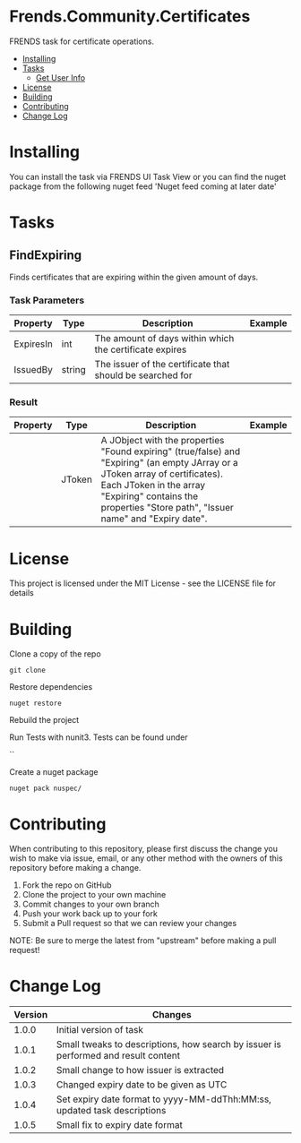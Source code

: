 # Frends.Community.Certificates
FRENDS task for certificate operations.

- [Installing](#installing)
- [Tasks](#tasks)
  - [Get User Info](#getuserinfo)
- [License](#license)
- [Building](#building)
- [Contributing](#contributing)
- [Change Log](#change-log)

# Installing
You can install the task via FRENDS UI Task View or you can find the nuget package from the following nuget feed
'Nuget feed coming at later date'

Tasks
=====

## FindExpiring

Finds certificates that are expiring within the given amount of days.

### Task Parameters


| Property             | Type                 | Description                          | Example |
| ---------------------| ---------------------| ------------------------------------ | ----- |
| ExpiresIn | int | The amount of days within which the certificate expires |
| IssuedBy | string | The issuer of the certificate that should be searched for  |  |


### Result
| Property             | Type                 | Description                          | Example |
| ---------------------| ---------------------| ------------------------------------ | ----- |
|  | JToken | A JObject with the properties "Found expiring" (true/false) and "Expiring" (an empty JArray or a JToken array of certificates). Each JToken in the array "Expiring" contains the properties "Store path", "Issuer name" and "Expiry date". |  |

# License

This project is licensed under the MIT License - see the LICENSE file for details

# Building

Clone a copy of the repo

`git clone `

Restore dependencies

`nuget restore `

Rebuild the project

Run Tests with nunit3. Tests can be found under

``

Create a nuget package

`nuget pack nuspec/`

# Contributing
When contributing to this repository, please first discuss the change you wish to make via issue, email, or any other method with the owners of this repository before making a change.

1. Fork the repo on GitHub
2. Clone the project to your own machine
3. Commit changes to your own branch
4. Push your work back up to your fork
5. Submit a Pull request so that we can review your changes

NOTE: Be sure to merge the latest from "upstream" before making a pull request!

# Change Log

| Version             | Changes                 |
| ---------------------| ---------------------|
| 1.0.0 | Initial version of task |
| 1.0.1 | Small tweaks to descriptions, how search by issuer is performed and result content |
| 1.0.2 | Small change to how issuer is extracted |
| 1.0.3 | Changed expiry date to be given as UTC |
| 1.0.4 | Set expiry date format to yyyy-MM-ddThh:MM:ss, updated task descriptions |
| 1.0.5 | Small fix to expiry date format |
